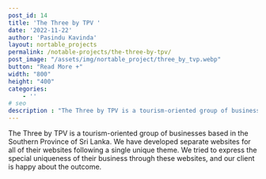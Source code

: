 ```yaml
---
post_id: 14
title: 'The Three by TPV '
date: '2022-11-22'
author: 'Pasindu Kavinda'
layout: nortable_projects 
permalink: /notable-projects/the-three-by-tpv/
post_image: "/assets/img/nortable_project/three_by_tvp.webp"
button: "Read More +"
width: "800"
height: "400"
categories:
    - ''
# seo
description : "The Three by TPV is a tourism-oriented group of businesses based in the Southern Province of Sri Lanka. We have developed separate websites for all of their websites following a single unique theme. We tried to express the special uniqueness of their business through these websites, and our client is happy about the outcome."
---
```


The Three by TPV is a tourism-oriented group of businesses based in the Southern Province of Sri Lanka. We have developed separate websites for all of their websites following a single unique theme. We tried to express the special uniqueness of their business through these websites, and our client is happy about the outcome.
